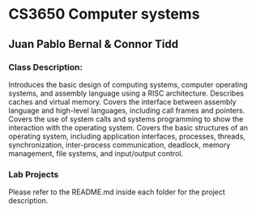 # **CS3650 Computer systems**

## Juan Pablo Bernal & Connor Tidd 

### Class Description:
Introduces the basic design of computing systems, computer operating systems, and assembly language using a RISC architecture. Describes caches and virtual memory. Covers the interface between assembly language and high-level languages, including call frames and pointers. Covers the use of system calls and systems programming to show the interaction with the operating system. Covers the basic structures of an operating system, including application interfaces, processes, threads, synchronization, inter-process communication, deadlock, memory management, file systems, and input/output control.

### Lab Projects

Please refer to the README.md inside each folder for the project description.
